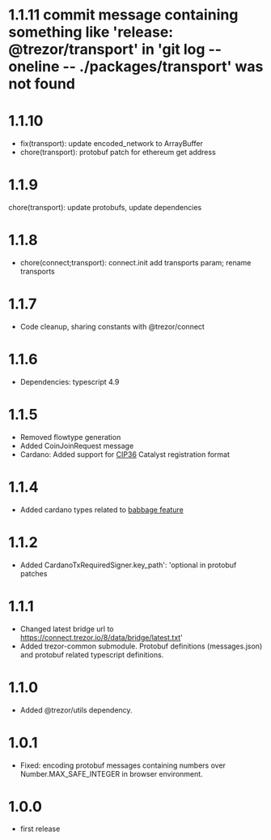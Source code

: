 # 1.1.11  commit message containing something like 'release: @trezor/transport' in 'git log --oneline -- ./packages/transport' was not found    
# 1.1.10

-   fix(transport): update encoded_network to ArrayBuffer
-   chore(transport): protobuf patch for ethereum get address

# 1.1.9

chore(transport): update protobufs, update dependencies

# 1.1.8

-   chore(connect;transport): connect.init add transports param; rename transports

# 1.1.7

-   Code cleanup, sharing constants with @trezor/connect

# 1.1.6

-   Dependencies: typescript 4.9

# 1.1.5

-   Removed flowtype generation
-   Added CoinJoinRequest message
-   Cardano: Added support for [CIP36](https://cips.cardano.org/cips/cip36/) Catalyst registration format

# 1.1.4

-   Added cardano types related to [babbage feature](https://github.com/trezor/trezor-suite/commit/efe9c78a2f74a1b7653b3fddf6cca35ba38d3ae9#diff-c1b9d6a93a3b65c45c4dcf06aa86d6c7a84bcc2e14fefdc4a9bdc3d3298c9a5a)

# 1.1.2

-   Added CardanoTxRequiredSigner.key_path': 'optional in protobuf patches

# 1.1.1

-   Changed latest bridge url to https://connect.trezor.io/8/data/bridge/latest.txt'
-   Added trezor-common submodule. Protobuf definitions (messages.json) and protobuf related typescript definitions.

# 1.1.0

-   Added @trezor/utils dependency.

# 1.0.1

-   Fixed: encoding protobuf messages containing numbers over Number.MAX_SAFE_INTEGER in browser environment.

# 1.0.0

-   first release
